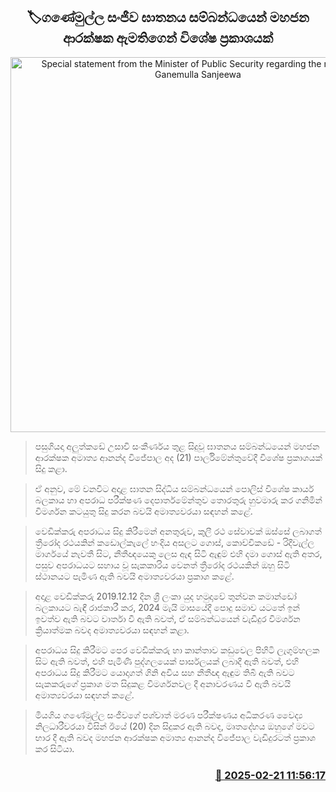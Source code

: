 <p align='center'><b><h2 align='center' title='Special statement from the Minister of Public Security regarding the murder of Ganemulla Sanjeewa'>🏷ගණේමුල්ල සංජීව ඝාතනය සම්බන්ධයෙන් මහජන ආරක්ෂක ඇමතිගෙන් විශේෂ ප්‍රකාශයක්</h2></b></p>
<p align='center'><img src='https://helakuru.sgp1.cdn.digitaloceanspaces.com/esana/images/lib/ananda-wijepala-minister-parliment-nn.jpg' width='600' alt='Special statement from the Minister of Public Security regarding the murder of Ganemulla Sanjeewa'></p>

> පසුගියදා අලුත්කඩේ උසාවි සංකීර්ණය තුළ සිදුවූ ඝාතනය සම්බන්ධයෙන් මහජන ආරක්ෂක අමාත්‍ය ආනන්ද විජේපාල අද (21) පාර්ලිමේන්තුවේදී විශේෂ ප්‍රකාශයක් සිදු කළා.

> ඒ අනුව, මේ වනවිට අදාළ ඝාතන සිද්ධිය සම්බන්ධයෙන් පොලිස් විශේෂ කාර්ය බලකාය හා අපරාධ පරීක්ෂණ දෙපාර්තමේන්තුව තොරතුරු හුවමාරු කර ගනිමින් විමර්ශන කටයුතු සිදු කරන බවයි අමාත්‍යවරයා සඳහන් කළේ.

> වෙඩික්කරු අපරාධය සිදු කිරීමෙන් අනතුරුව, කුලී රථ සේවාවක් ඔස්සේ ලබාගත් ත්‍රීරෝද රථයකින් කඩොල්කැලේ හංදිය අසලට ගොස්, කොච්චිකඩේ - රිදීවැල්ල මාර්ගයේ නැවතී සිට, නීතීඥයෙකු ලෙස ඇඳ සිටි ඇඳුම් එහි දමා ගොස් ඇති අතර, පසුව අපරාධයට සහාය වූ සැකකාරිය වෙනත් ත්‍රීරෝද රථයකින් ඔහු සිටි ස්ථානයට පැමිණ ඇති බවයි අමාත්‍යවරයා ප්‍රකාශ කළේ.

> අදාළ වෙඩික්කරු 2019.12.12 දින ශ්‍රී ලංකා යුද හමුදාවේ තුන්වන කමාන්ඩෝ බලකායට බැඳී රාජකාරී කර, 2024 මැයි මාසයේදී පොදු සමාව යටතේ ඉන් ඉවත්ව ඇති බවට වාර්තා වී ඇති බවත්, ඒ සම්බන්ධයෙන් වැඩිදුර විමර්ශන ක්‍රියාත්මක බවද අමාත්‍යවරයා සඳහන් කළා.

> අපරාධය සිදු කිරීමට පෙර වෙඩික්කරු හා කාන්තාව කඩුවෙල පිහිටි ලැගුම්හලක සිට ඇති බවත්, එහි පැමිණි පුද්ගලයෙක් පාර්සලයක් ලබාදී ඇති බවත්, එහි අපරාධය සිදු කිරීමට යොදාගත් ගිනි අවිය සහ නීතීඥ ඇඳුම තිබී ඇති බවට සැකකරුගේ ප්‍රකාශ මත සිදුකළ විමර්ශනවල දී අනාවරණය වී ඇති බවයි අමාත්‍යවරයා සඳහන් කළේ.

> මියගිය ගණේමුල්ල සංජීවගේ පශ්චාත් මරණ පරීක්ෂණය අධිකරණ වෛද්‍ය නිලධාරීවරයා විසින් ඊයේ (20) දින සිදුකර ඇති බවද, මෘතදේහය ඔහුගේ මවට භාර දී ඇති බවද මහජන ආරක්ෂක අමාත්‍ය ආනන්ද විජේපාල වැඩිදුරටත් ප්‍රකාශ කර සිටියා. 



<h3 align='right'><a href='https://www.helakuru.lk/esana/p/107693/'>📅 2025-02-21 11:56:17</a></h3>
